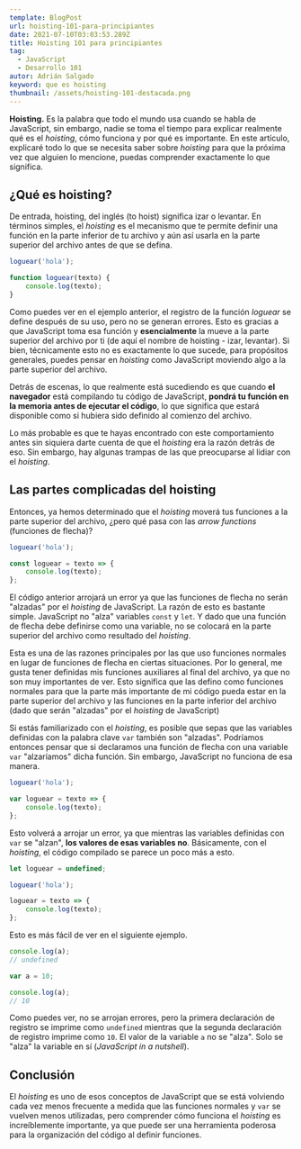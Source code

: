 ```yaml
---
template: BlogPost
url: hoisting-101-para-principiantes
date: 2021-07-10T03:03:53.289Z
title: Hoisting 101 para principiantes
tag:
  - JavaScript
  - Desarrollo 101
autor: Adrián Salgado
keyword: que es hoisting
thumbnail: /assets/hoisting-101-destacada.png
---
```


**Hoisting.** Es la palabra que todo el mundo usa cuando se habla de JavaScript, sin embargo, nadie se toma el tiempo para explicar realmente qué es el _hoisting_, cómo funciona y por qué es importante. En este artículo, explicaré todo lo que se necesita saber sobre _hoisting_ para que la próxima vez que alguien lo mencione, puedas comprender exactamente lo que significa.

## ¿Qué es hoisting?

De entrada, hoisting, del inglés (to hoist) significa izar o levantar. En términos simples, el _hoisting_ es el mecanismo que te permite definir una función en la parte inferior de tu archivo y aún así usarla en la parte superior del archivo antes de que se defina.

```javascript
loguear('hola');

function loguear(texto) {
	console.log(texto);
}
```

Como puedes ver en el ejemplo anterior, el registro de la función _loguear_ se define después de su uso, pero no se generan errores. Esto es gracias a que JavaScript toma esa función y **esencialmente** la mueve a la parte superior del archivo por ti (de aquí el nombre de hoisting - izar, levantar). Si bien, técnicamente esto no es exactamente lo que sucede, para propósitos generales, puedes pensar en _hoisting_ como JavaScript moviendo algo a la parte superior del archivo.

Detrás de escenas, lo que realmente está sucediendo es que cuando **el navegador** está compilando tu código de JavaScript, **pondrá tu función en la memoria antes de ejecutar el código**, lo que significa que estará disponible como si hubiera sido definido al comienzo del archivo.

Lo más probable es que te hayas encontrado con este comportamiento antes sin siquiera darte cuenta de que el _hoisting_ era la razón detrás de eso. Sin embargo, hay algunas trampas de las que preocuparse al lidiar con el _hoisting_.

## Las partes complicadas del hoisting

Entonces, ya hemos determinado que el _hoisting_ moverá tus funciones a la parte superior del archivo, ¿pero qué pasa con las _arrow functions_ (funciones de flecha)?

```javascript
loguear('hola');

const loguear = texto => {
	console.log(texto);
};
```

El código anterior arrojará un error ya que las funciones de flecha no serán "alzadas" por el _hoisting_ de JavaScript. La razón de esto es bastante simple. JavaScript no "alza" variables `const` y `let`. Y dado que una función de flecha debe definirse como una variable, no se colocará en la parte superior del archivo como resultado del _hoisting_.

Esta es una de las razones principales por las que uso funciones normales en lugar de funciones de flecha en ciertas situaciones. Por lo general, me gusta tener definidas mis funciones auxiliares al final del archivo, ya que no son muy importantes de ver. Esto significa que las defino como funciones normales para que la parte más importante de mi código pueda estar en la parte superior del archivo y las funciones en la parte inferior del archivo (dado que serán "alzadas" por el _hoisting_ de JavaScript)

Si estás familiarizado con el _hoisting_, es posible que sepas que las variables definidas con la palabra clave `var` también son "alzadas". Podríamos entonces pensar que si declaramos una función de flecha con una variable `var` "alzaríamos" dicha función. Sin embargo, JavaScript no funciona de esa manera.

```javascript
loguear('hola');

var loguear = texto => {
	console.log(texto);
};
```

Esto volverá a arrojar un error, ya que mientras las variables definidas con `var` se "alzan", **los valores de esas variables no**. Básicamente, con el _hoisting_, el código compilado se parece un poco más a esto.

```javascript
let loguear = undefined;

loguear('hola');

loguear = texto => {
	console.log(texto);
};
```

Esto es más fácil de ver en el siguiente ejemplo.

```javascript
console.log(a);
// undefined

var a = 10;

console.log(a);
// 10
```

Como puedes ver, no se arrojan errores, pero la primera declaración de registro se imprime como `undefined` mientras que la segunda declaración de registro imprime como `10`. El valor de la variable `a` no se "alza". Solo se "alza" la variable en sí (_JavaScript in a nutshell_).

## Conclusión

El _hoisting_ es uno de esos conceptos de JavaScript que se está volviendo cada vez menos frecuente a medida que las funciones normales y `var` se vuelven menos utilizadas, pero comprender cómo funciona el _hoisting_ es increíblemente importante, ya que puede ser una herramienta poderosa para la organización del código al definir funciones.
